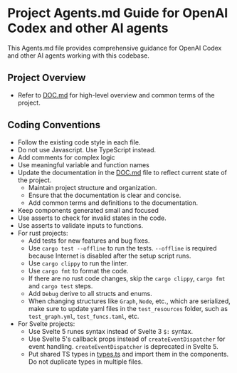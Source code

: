 # Project Agents.md Guide for OpenAI Codex and other AI agents

This Agents.md file provides comprehensive guidance for OpenAI Codex and other AI agents working with this codebase.

## Project Overview

 - Refer to [DOC.md](DOC.md) for high-level overview and common terms of the project.

## Coding Conventions

- Follow the existing code style in each file.
- Do not use Javascript. Use TypeScript instead.
- Add comments for complex logic
- Use meaningful variable and function names
- Update the documentation in the [DOC.md](DOC.md) file to reflect current state of the project.
  - Maintain project structure and organization.
  - Ensure that the documentation is clear and concise.
  - Add common terms and definitions to the documentation.
- Keep components generated small and focused
- Use asserts to check for invalid states in the code.
- Use asserts to validate inputs to functions.
- For rust projects:
  - Add tests for new features and bug fixes.
  - Use `cargo test --offline` to run the tests. `--offline` is required because Internet is disabled after the setup script runs.
  - Use `cargo clippy` to run the linter.
  - Use `cargo fmt` to format the code.
  - If there are no rust code changes, skip the `cargo clippy`, `cargo fmt` and `cargo test` steps.
  - Add `Debug` derive to all structs and enums.
  - When changing structures like `Graph`, `Node`, etc., which are serialized, make sure to update yaml files in the `test_resources` folder, such as `test_graph.yml`, `test_funcs.taml`, etc.
- For Svelte projects:
  - Use Svelte 5 runes syntax instead of Svelte 3 `$:` syntax.
  - Use Svelte 5's callback props instead of `createEventDispatcher` for event handling. `createEventDispatcher` is deprecated in Svelte 5.
  - Put shared TS types in [types.ts](ScenariumEditor.Svelte%2BTauri/frontend/src/lib/types.ts) and import them in the components.
    Do not duplicate types in multiple files.

